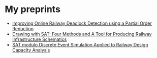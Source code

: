 # My preprints

 * [Improving Online Railway Deadlock Detection using a Partial Order Reduction](deadlockrail-2021-08-13.pdf)
 * [Drawing with SAT: Four Methods and A Tool for Producing Railway Infrastructure Schematics](schematic-2021-03-18.pdf)
 * [SAT modulo Discrete Event Simulation Applied to Railway Design Capacity Analysis](satmoddes-railway-capacity-2021-03-18.pdf)
